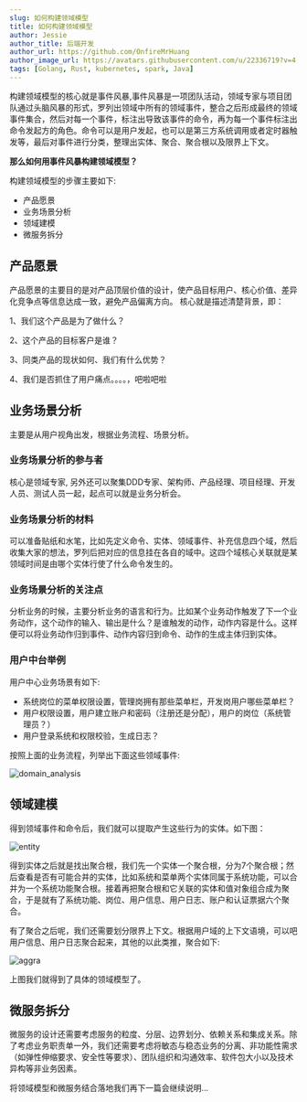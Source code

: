 ```yaml
---
slug: 如何构建领域模型
title: 如何构建领域模型
author: Jessie
author_title: 后端开发
author_url: https://github.com/OnfireMrHuang
author_image_url: https://avatars.githubusercontent.com/u/22336719?v=4
tags: [Golang, Rust, kubernetes, spark, Java]
---
```


构建领域模型的核心就是事件风暴,事件风暴是一项团队活动，领域专家与项目团队通过头脑风暴的形式，罗列出领域中所有的领域事件，整合之后形成最终的领域事件集合，然后对每一个事件，标注出导致该事件的命令，再为每一个事件标注出命令发起方的角色。命令可以是用户发起，也可以是第三方系统调用或者定时器触发等，最后对事件进行分类，整理出实体、聚合、聚合根以及限界上下文。

**那么如何用事件风暴构建领域模型？**

构建领域模型的步骤主要如下:

- 产品愿景
- 业务场景分析
- 领域建模
- 微服务拆分

## 产品愿景

产品愿景的主要目的是对产品顶层价值的设计，使产品目标用户、核心价值、差异化竞争点等信息达成一致，避免产品偏离方向。
核心就是描述清楚背景，即：

1、我们这个产品是为了做什么？

2、这个产品的目标客户是谁？

3、同类产品的现状如何、我们有什么优势？

4、我们是否抓住了用户痛点。。。。，吧啦吧啦

## 业务场景分析

主要是从用户视角出发，根据业务流程、场景分析。

### 业务场景分析的参与者

核心是领域专家, 另外还可以聚集DDD专家、架构师、产品经理、项目经理、开发人员、测试人员一起，起点可以就是业务分析会。

### 业务场景分析的材料

可以准备贴纸和水笔，比如先定义命令、实体、领域事件、补充信息四个域，然后收集大家的想法，罗列后把对应的信息挂在各自的域中。这四个域核心关联就是某领域时间是由哪个实体行使了什么命令发生的。

### 业务场景分析的关注点

分析业务的时候，主要分析业务的语言和行为。比如某个业务动作触发了下一个业务动作，这个动作的输入、输出是什么？是谁触发的动作，动作内容是什么。这样便可以将业务动作归到事件、动作内容归到命令、动作的生成主体归到实体。

### 用户中台举例

用户中心业务场景有如下:

- 系统岗位的菜单权限设置，管理岗拥有那些菜单栏，开发岗用户哪些菜单栏？
- 用户权限设置，用户建立账户和密码（注册还是分配），用户的岗位（系统管理员？）
- 用户登录系统和权限校验，生成日志？

按照上面的业务流程，列举出下面这些领域事件:

![domain_analysis](https://static001.geekbang.org/resource/image/e2/e4/e2f91189e25bbaa81307d1fea694aee4.jpg)

## 领域建模

得到领域事件和命令后，我们就可以提取产生这些行为的实体。如下图：

![entity](https://static001.geekbang.org/resource/image/cf/fd/cf35a9437319169784db9e5aab97b1fd.jpg)

得到实体之后就是找出聚合根，我们先一个实体一个聚合根，分为7个聚合根；然后查看是否有可能合并的实体，比如系统和菜单两个实体同属于系统功能，可以合并为一个系统功能聚合根。接着再把聚合根和它关联的实体和值对象组合成为聚合，于是就有了系统功能、岗位、用户信息、用户日志、账户和认证票据六个聚合。

有了聚合之后呢，我们还需要划分限界上下文。根据用户域的上下文语境，可以吧用户信息、用户日志聚合起来，其他的以此类推，聚合如下:

![aggra](https://static001.geekbang.org/resource/image/d0/e1/d0191d4e4c51ff91dc830bf38c0e7ae1.jpg)

上图我们就得到了具体的领域模型了。

## 微服务拆分

微服务的设计还需要考虑服务的粒度、分层、边界划分、依赖关系和集成关系。除了考虑业务职责单一外，我们还需要考虑将敏态与稳态业务的分离、非功能性需求（如弹性伸缩要求、安全性等要求）、团队组织和沟通效率、软件包大小以及技术异构等非业务因素。

将领域模型和微服务结合落地我们再下一篇会继续说明...

